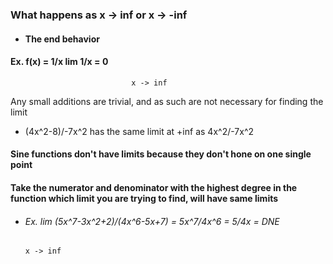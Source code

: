 ### What happens as x -> inf or x -> -inf
- #### The end behavior

#### Ex. f(x) = 1/x    lim 1/x = 0
                               x -> inf

Any small additions are trivial, and as such are not necessary for finding the limit
 - (4x^2-8)/-7x^2 has the same limit at +inf as 4x^2/-7x^2


#### Sine functions don't have limits because they don't hone on one single point 

#### Take the numerator and denominator with the highest degree in the function which limit you are trying to find, will have same limits
- ###### Ex.  lim    (5x^7-3x^2+2)/(4x^6-5x+7)   =   5x^7/4x^6     =    5/4x =    DNE
      x -> inf
